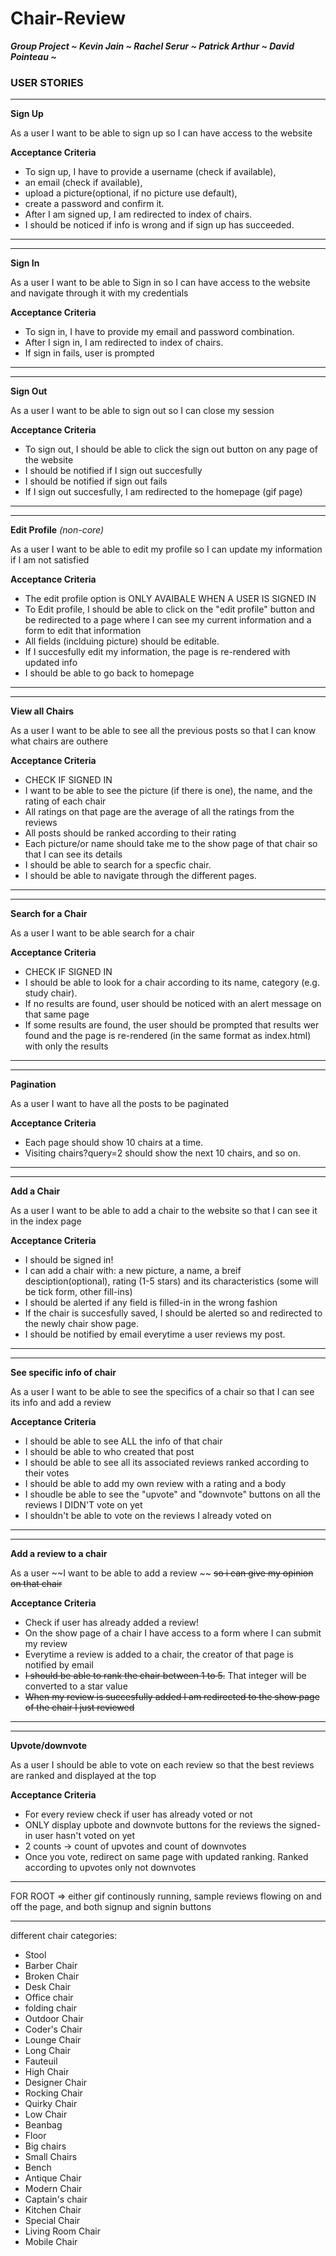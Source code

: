 Chair-Review
============

_**Group Project  ~ Kevin Jain ~ Rachel Serur ~ Patrick Arthur ~ David Pointeau ~**_


### USER STORIES

---

**Sign Up**

As a user
I want to be able to sign up
so I can have access to the website

__**Acceptance Criteria**__

- To sign up, I have to provide a username (check if available),
- an email (check if available),
- upload a picture(optional, if no picture use default),
- create a password and confirm it.
- After I am signed up, I am redirected to index of chairs.
- I should be noticed if info is wrong and if sign up has succeeded.

---

---

**Sign In**

As a user
I want to be able to Sign in
so I can have access to the website and navigate through it with my credentials

**Acceptance Criteria**

- To sign in, I have to provide my email and password combination.
- After I sign in, I am redirected to index of chairs.
- If sign in fails, user is prompted

---

---

**Sign Out**

As a user
I want to be able to sign out
so I can close my session

**Acceptance Criteria**

- To sign out, I should be able to click the sign out button on any page of the website
- I should be notified if I sign out succesfully
- I should be notified if sign out fails
- If I sign out succesfully, I am redirected to the homepage (gif page)

---

---

**Edit Profile** _(non-core)_

As a user
I want to be able to edit my profile
so I can update my information if I am not satisfied

**Acceptance Criteria**

- The edit profile option is ONLY AVAIBALE WHEN A USER IS SIGNED IN
- To Edit profile, I should be able to click on the "edit profile" button and be redirected to a page where
I can see my current information and a form to edit that information
- All fields (inclduing picture) should be editable.
- If I succesfully edit my information, the page is re-rendered with updated info
- I should be able to go back to homepage


---

---

**View all Chairs**

As a user
I want to be able to see all the previous posts
so that I can know what chairs are outhere

**Acceptance Criteria**

- CHECK IF SIGNED IN
- I want to be able to see the picture (if there is one), the name, and the rating of each chair
- All ratings on that page are the average of all the ratings from the reviews
- All posts should be ranked according to their rating
- Each picture/or name should take me to the show page of that chair so that I can see its details
- I should be able to search for a specfic chair.
- I should be able to navigate through the different pages.

---

---

**Search for a Chair**

As a user
I want to be able search for a chair

**Acceptance Criteria**

- CHECK IF SIGNED IN
- I should be able to look for a chair according to its name, category (e.g. study chair).
- If no results are found, user should be noticed with an alert message on that same page
- If some results are found, the user should be prompted that results wer found and the page is re-rendered (in
the same format as index.html) with only the results

---

---

**Pagination**

As a user
I want to have all the posts to be paginated

**Acceptance Criteria**

- Each page should show 10 chairs at a time.
- Visiting chairs?query=2 should show the next 10 chairs, and so on.

---

---

**Add a Chair**

As a user
I want to be able to add a chair to the website so that I can see it in the index page

**Acceptance Criteria**

- I should be signed in!
- I can add a chair with: a new picture, a name, a breif desciption(optional), rating (1-5 stars) and its characteristics (some will be tick form, other fill-ins)
- I should be alerted if any field is filled-in in the wrong fashion
- If the chair is succesfully saved, I should be alerted so and redirected to the newly chair show page.
- I should be notified by email everytime a user reviews my post.

---

---

**See specific info of chair**

As a user
I want to be able to see the specifics of a chair so that I can see its info and add a review

**Acceptance Criteria**

- I should be able to see ALL the info of that chair
- I should be able to who created that post
- I should be able to see all its associated reviews ranked according to their votes
- I should be able to add my own review with a rating and a body
- I shoudle be able to see the "upvote" and "downvote" buttons on all the reviews I DIDN'T vote on yet
- I shouldn't be able to vote on the reviews I already voted on

---

---

**Add a review to a chair**

As a user
~~I want to be able to add a review ~~
~~so i can give my opinion on that chair~~

**Acceptance Criteria**

- Check if user has already added a review!
- On the show page of  a chair I have access to a form where I can submit my review
- Everytime a review is added to a chair, the creator of that page is notified by email
- ~~I should be able to rank the chair between 1 to 5.~~ That integer will be converted to a star value
- ~~When my review is succesfully added I am redirected to the show page of the chair I just reviewed~~

---

---

**Upvote/downvote**

As a user
I should be able to vote on each review so that the best reviews are ranked and displayed at the top

**Acceptance Criteria**

- For every review check if user has already voted or not
- ONLY display upbote and downvote buttons for the reviews the signed-in user hasn't voted on yet
- 2 counts -> count of upvotes and count of downvotes
- Once you vote, redirect on same page with updated ranking. Ranked according to upvotes only not downvotes


---

FOR ROOT => either gif continously running, sample reviews flowing on and off the page, and both signup and signin buttons

---

different chair categories:

- Stool
- Barber Chair
- Broken Chair
- Desk Chair
- Office chair
- folding chair
- Outdoor Chair
- Coder's Chair
- Lounge Chair
- Long Chair
- Fauteuil
- High Chair
- Designer Chair
- Rocking Chair
- Quirky Chair
- Low Chair
- Beanbag
- Floor
- Big chairs
- Small Chairs
- Bench
- Antique Chair
- Modern Chair
- Captain's chair
- Kitchen Chair
- Special Chair
- Living Room Chair
- Mobile Chair
